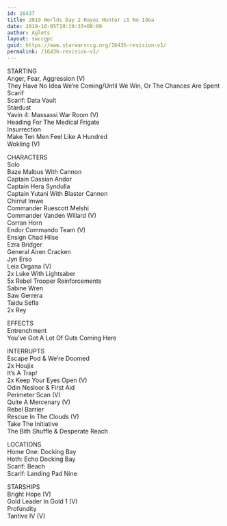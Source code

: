 ```yaml
---
id: 16437
title: 2019 Worlds Day 2 Hayes Hunter LS No Idea
date: 2019-10-05T19:19:33+00:00
author: Aglets
layout: swccgpc
guid: https://www.starwarsccg.org/16436-revision-v1/
permalink: /16436-revision-v1/
---
```

STARTING  
Anger, Fear, Aggression (V)  
They Have No Idea We’re Coming/Until We Win, Or The Chances Are Spent  
Scarif  
Scarif: Data Vault  
Stardust  
Yavin 4: Massassi War Room (V)  
Heading For The Medical Frigate  
Insurrection  
Make Ten Men Feel Like A Hundred  
Wokling (V)

CHARACTERS  
Solo  
Baze Malbus With Cannon  
Captain Cassian Andor  
Captain Hera Syndulla  
Captain Yutani With Blaster Cannon  
Chirrut Imwe  
Commander Ruescott Melshi  
Commander Vanden Willard (V)  
Corran Horn  
Endor Commando Team (V)  
Ensign Chad Hilse  
Ezra Bridger  
General Airen Cracken  
Jyn Erso  
Leia Organa (V)  
2x Luke With Lightsaber  
5x Rebel Trooper Reinforcements  
Sabine Wren  
Saw Gerrera  
Taidu Sefla  
2x Rey

EFFECTS  
Entrenchment  
You’ve Got A Lot Of Guts Coming Here

INTERRUPTS  
Escape Pod & We’re Doomed  
2x Houjix  
It’s A Trap!  
2x Keep Your Eyes Open (V)  
Odin Nesloor & First Aid  
Perimeter Scan (V)  
Quite A Mercenary (V)  
Rebel Barrier  
Rescue In The Clouds (V)  
Take The Initiative  
The Bith Shuffle & Desperate Reach

LOCATIONS  
Home One: Docking Bay  
Hoth: Echo Docking Bay  
Scarif: Beach  
Scarif: Landing Pad Nine

STARSHIPS  
Bright Hope (V)  
Gold Leader In Gold 1 (V)  
Profundity  
Tantive IV (V)